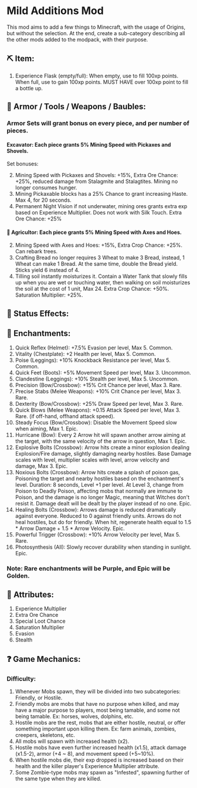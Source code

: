# Mild Additions Mod
This mod aims to add a few things to Minecraft, with the usage of Origins, but without the selection. At the end, create a sub-category describing all the other mods added to the modpack, with their purpose.

## ⛏️ Item:
1. Experience Flask (empty/full): When empty, use to fill 100xp points. When full, use to gain 100xp points. MUST HAVE over 100xp point to fill a bottle up.

## 👕 Armor / Tools / Weapons / Baubles:
### Armor Sets will grant bonus on every piece, and per number of pieces.
#### Excavator: Each piece grants 5% Mining Speed with Pickaxes and Shovels.

Set bonuses:

2. Mining Speed with Pickaxes and Shovels: +15%, Extra Ore Chance: +25%, reduced damage from Stalagmite and Stalagtites. Mining no longer consumes hunger.
3. Mining Pickaxable blocks has a 25% Chance to grant increasing Haste. Max 4, for 20 seconds.
4. Permanent Night Vision if not underwater, mining ores grants extra exp based on Experience Multiplier. Does not work with Silk Touch. Extra Ore Chance: +25%

#### 🌿 Agricultor: Each piece grants 5% Mining Speed with Axes and Hoes.

2. Mining Speed with Axes and Hoes: +15%, Extra Crop Chance: +25%. Can rebark trees.
3. Crafting Bread no longer requires 3 Wheat to make 3 Bread, instead, 1 Wheat can make 1 Bread. At the same time, double the Bread yield. Sticks yield 6 instead of 4.
4. Tilling soil instantly moisturizes it. Contain a Water Tank that slowly fills up when you are wet or touching water, then walking on soil moisturizes the soil at the cost of 1 unit, Max 24. Extra Crop Chance: +50%. Saturation Multiplier: +25%.

## 💭 Status Effects:

## 📖 Enchantments:
1. Quick Reflex (Helmet): +7.5% Evasion per level, Max 5. Common.
2. Vitality (Chestplate): +2 Health per level, Max  5. Common.
3. Poise (Leggings): +10% Knockback Resistance per level, Max 5. Common.
4. Quick Feet (Boots): +5% Movement Speed per level, Max 3. Uncommon.
5. Clandestine (Leggings): +10% Stealth per level, Max 5. Uncommon.
6. Precision (Bow/Crossbow): +15% Crit Chance per level, Max 3. Rare.
7. Precise Stabs (Melee Weapons): +10% Crit Chance per level, Max 3. Rare.
8. Dexterity (Bow/Crossbow): +25% Draw Speed per level, Max 3. Rare.
9. Quick Blows (Melee Weapons): +0.15 Attack Speed per level, Max 3. Rare. (if off-hand, offhand attack speed).
10. Steady Focus (Bow/Crossbow): Disable the Movement Speed slow when aiming, Max 1. Epic.
11. Hurricane (Bow): Every 2 Arrow hit will spawn another arrow aiming at the target, with the same velocity of the arrow in question, Max 1. Epic.
12. Explosive Bolts (Crossbow): Arrow hits create a minor explosion dealing Explosion/Fire damage, slightly damaging nearby hostiles. Base Damage scales with level, multiplier scales with level, arrow velocity and damage, Max 3. Epic.
13. Noxious Bolts (Crossbow): Arrow hits create a splash of poison gas, Poisoning the target and nearby hostiles based on the enchantment's level. Duration: 8 seconds, Level +1 per level. At Level 3, change from Poison to Deadly Poison, affecting mobs that normally are immune to Poison, and the damage is no longer Magic, meaning that Witches don't resist it. Damage dealt will be dealt by the player instead of no one. Epic.
14. Healing Bolts (Crossbow): Arrows damage is reduced dramatically against everyone. Reduced to 0 against friendly units. Arrows do not heal hostiles, but do for friendly. When hit, regenerate health equal to 1.5 * Arrow Damage + 1.5 * Arrow Velocity. Epic.
15. Powerful Trigger (Crossbow): +10% Arrow Velocity per level, Max 5. Rare.
16. Photosynthesis (All): Slowly recover durability when standing in sunlight. Epic.
    
### Note: Rare enchantments will be Purple, and Epic will be Golden.
## 🦾 Attributes:
1. Experience Multiplier
2. Extra Ore Chance
3. Special Loot Chance
4. Saturation Multiplier
5. Evasion
6. Stealth
   
## ❓ Game Mechanics:
### Difficulty:
1. Whenever Mobs spawn, they will be divided into two subcategories: Friendly, or Hostile.
2. Friendly mobs are mobs that have no purpose when killed, and may have a major purpose to players, most being tamable, and some not being tamable. Ex: horses, wolves, dolphins, etc.
3. Hostile mobs are the rest, mobs that are either hostile, neutral, or offer something important upon killing them. Ex: farm animals, zombies, creepers, skeletons, etc.
4. All mobs will spawn with increased health (x2).
5. Hostile mobs have even further increased health (x1.5), attack damage (x1.5-2), armor (+4 ~ 8), and movement speed (+5~10%).
6. When hostile mobs die, their exp dropped is increased based on their health and the killer player's Experience Multiplier attribute.
7. Some Zombie-type mobs may spawn as "Infested", spawning further of the same type when they are killed.
